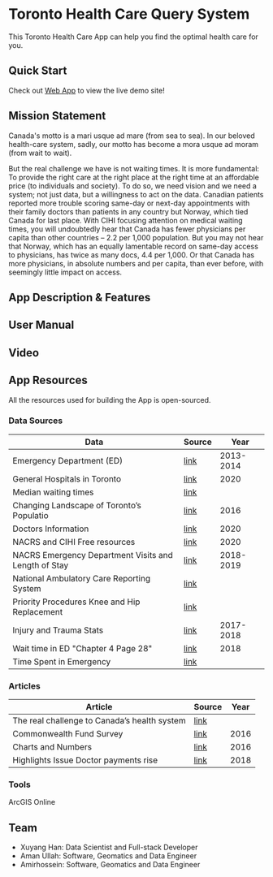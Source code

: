 # Toronto Health Care Query System
This Toronto Health Care App can help you find the optimal health care for you. 


## Quick Start

Check out <a href="https://xuyanghan.github.io/esri_2020_app_challenge/">Web App</a> to view the live demo site!

## Mission Statement

Canada's motto is a mari usque ad mare (from sea to sea). In our beloved health-care system, sadly, our motto has become a mora usque ad moram (from wait to wait).

But the real challenge we have is not waiting times. It is more fundamental: To provide the right care at the right place at the right time at an affordable price (to individuals and society). To do so, we need vision and we need a system; not just data, but a willingness to act on the data.
Canadian patients reported more trouble scoring same-day or next-day appointments with their family doctors than patients in any country but Norway, which tied Canada for last place.
With CIHI focusing attention on medical waiting times, you will undoubtedly hear that Canada has fewer physicians per capita than other countries – 2.2 per 1,000 population. But you may not hear that Norway, which has an equally lamentable record on same-day access to physicians, has twice as many docs, 4.4 per 1,000. Or that Canada has more physicians, in absolute numbers and per capita, than ever before, with seemingly little impact on access.


## App Description & Features


## User Manual


## Video


## App Resources
All the resources used for building the App is open-sourced.

### Data Sources
|     Data     |      Source      |  Year |
|----------|-------------|------|
| Emergency Department (ED) |   [link](http://www.torontohealthprofiles.ca/a_dataTables.php?varTab=HPDtbl)  | 2013-2014 |
| General Hospitals in Toronto |   [link](https://www.google.com/maps/search/hospital/@43.7337905,-79.417453,11z/data=!3m1!4b1	) |2020  |
| Median waiting times |  [link](https://open.canada.ca/data/en/dataset/b783efd5-7be7-4989-942f-a0fcda8d3fb7	) |  |
|Changing Landscape of Toronto’s Populatio  |  [link](https://www.toronto.ca/wp-content/uploads/2018/01/94fc-Toronto_Geographic-Trends_Web-Version.pdf) | 2016 |
| Doctors Information |  [link](https://doctors.cpso.on.ca/?search=general) | 2020 |
| NACRS and CIHI Free resources |  [link](https://www.cihi.ca/en/quick-stats) | 2020 |
| NACRS Emergency Department Visits and Length of Stay |  [link](https://www.cihi.ca/sites/default/files/document/nacrs-2018-2019-quickstats-en-web_0.xlsx) |  2018-2019 |
| National Ambulatory Care Reporting System |  [link](https://www.cihi.ca/en/national-ambulatory-care-reporting-system-metadata) |  |
| Priority Procedures Knee and Hip Replacement |  [link](https://www.cihi.ca/en/wait-times-for-priority-procedures-in-canada) |  |
| Injury and Trauma Stats |  [link](http://www.cihi.ca/sites/default/files/document/2017-2018-injury-and-trauma-quick-stats-en-web.xlsx) | 2017-2018 |
| Wait time in ED "Chapter 4 Page 28" |  [link](https://www.hqontario.ca/portals/0/Documents/pr/measuring-up-2018-en.pdf) | 2018 |
| Time Spent in Emergency |  [link](https://www.ontario.ca/page/time-spent-emergency-department) |  |


### Articles

|     Article     |      Source      |  Year |
|----------|-------------|------|
| The real challenge to Canada’s health system |   [link](https://www.theglobeandmail.com/opinion/canada-must-address-the-problem-of-long-waits-for-medical-care/article34056251/)  |  |
| Commonwealth Fund Survey 	 |   [link](https://www.cihi.ca/en/commonwealth-fund-survey-2016	) |2016  |
|Charts and Numbers 	 |   [link](https://www.theglobeandmail.com/life/health-and-fitness/health/how-quickly-can-you-see-a-doctor-study-shows-canada-lags-behind-other-nations-on-timelyaccess/article34043606/	) |2016  |
| Highlights Issue Doctor payments rise 	 |   [link](https://www.theglobeandmail.com/news/national/doctor-costs-rise-37-per-cent-in-2015-while-incomes-stall/article31503411/) |2018  |



### Tools
ArcGIS Online

## Team
* Xuyang Han: Data Scientist and Full-stack Developer
* Aman Ullah: Software, Geomatics and Data Engineer
* Amirhossein: Software, Geomatics and Data Engineer
